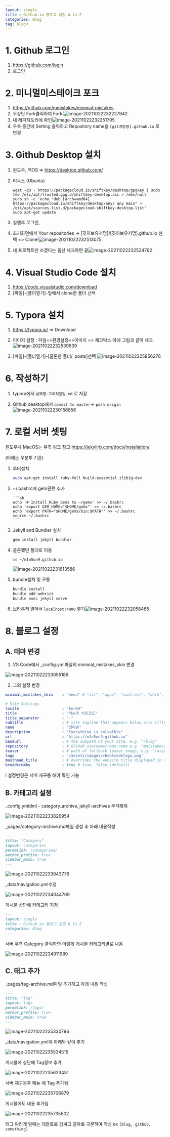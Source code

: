 ```yaml
---
layout: single
title : Github.io 블로그 설정 A to Z
categories: Blog
tag: blogㅊ
---
```




# 1. Github 로그인

1. https://github.com/login
2. 로그인

# 2. 미니멀미스테이크 포크

1. https://github.com/mmistakes/minimal-mistakes
2. 우상단 Fork클릭하여 Fork ![image-20211022232227942](../images/2021-10-22-blog_setup/image-20211022232227942.png)
3. 내 레파지토리에 확인![image-20211022232251705](../images/2021-10-22-blog_setup/image-20211022232251705.png)
4. 우측 중간에 Setting 클릭하고 Repository name을 `[git계정명].github.io` 로 변경

# 3. Github Desktop 설치

1. 윈도우, 맥OS => https://desktop.github.com/

2. 리눅스 (Ubuntu)

   ```shell
   wget -qO - https://packagecloud.io/shiftkey/desktop/gpgkey | sudo tee /etc/apt/trusted.gpg.d/shiftkey-desktop.asc > /dev/null
   sudo sh -c 'echo "deb [arch=amd64] https://packagecloud.io/shiftkey/desktop/any/ any main" > /etc/apt/sources.list.d/packagecloud-shiftkey-desktop.list'
   sudo apt-get update
   ```

   

3. 실행후 로그인,

4. 초기화면에서 Your repositories => [깃허브유저명]/[깃허브유저명].github.io 선택 => Clone!![image-20211022232513075](../images/2021-10-22-blog_setup/image-20211022232513075.png)

5. 내 프로젝트만 쓰겠다는 옵션 체크하면 끝![image-20211022232524762](../images/2021-10-22-blog_setup/image-20211022232524762.png)

# 4. Visual Studio Code 설치

1. https://code.visualstudio.com/download
2. [파일]-[폴더열기]-앞에서 clone한 폴더 선택

# 5. Typora 설치

1. https://typora.io/ => Download
2. 이미지 설정 : 파일=>환경설정=>이미지 => 체크박스 아래 그림과 같이 체크![image-20211022232539639](../images/2021-10-22-blog_setup/image-20211022232539639.png)

3. [파일]-[폴더열기]-[클론한 폴더/_posts]선택 ![image-20211022225856276](../images/2021-10-22-blog_setup/image-20211022225856276.png)



# 6. 작성하기

1. typora에서 `날짜명-그외적을말.md` 로 저장

2. Github desktop에서 `commit to master`=> `push origin`![image-20211022230156856](../images/2021-10-22-blog_setup/image-20211022230156856.png)

   

# 7. 로컬 서버 셋팅

윈도우나 MacOS는 우측 링크 참고 https://jekyllrb.com/docs/installation/  

(아래는 우분투 기준)

1. 루비설치

   ```sh
   sudo apt-get install ruby-full build-essential zlib1g-dev
   ```

2. ~/.bashrc에 gem관련 추가

       ```sh
       echo '# Install Ruby Gems to ~/gems' >> ~/.bashrc
       echo 'export GEM_HOME="$HOME/gems"' >> ~/.bashrc
       echo 'export PATH="$HOME/gems/bin:$PATH"' >> ~/.bashrc
       source ~/.bashrc
       ```

3. Jekyll and Bundler 설치

    ```sh
    gem install jekyll bundler
    ```

4. 클론했던 폴더로 이동

   ```sh
   cd ~/m1n5un9.github.io
   ```

   ![image-20211022231613586](../images/2021-10-22-blog_setup/image-20211022231613586.png)

5. bundle설치 및 구동

   ```sh
   bundle install
   bundle add webrick
   bundle exec jekyll serve
   ```

6. 브라우저 열어서 `localhost:4000` 열기![image-20211022232058465](../images/2021-10-22-blog_setup/image-20211022232058465.png)



# 8. 블로그 설정

## A. 테마 변경

1. VS Code에서 _config.yml파일의 minimal_mistakes_skin 변경

![image-20211022233055189](../images/2021-10-22-blog_setup/image-20211022233055189.png)

2. 그외 설정 변경

```yaml
minimal_mistakes_skin    : "neon" # "air", "aqua", "contrast", "dark", "dirt", "neon", "mint", "plum", "sunrise"

# Site Settings
locale                   : "ko-KR"
title                    : "마손의 치트코드"
title_separator          : "-"
subtitle                 : # site tagline that appears below site title in masthead
name                     : "정마손"
description              : "Everything is solvalble"
url                      : "https://m1n5un9.github.io"
baseurl                  : # the subpath of your site, e.g. "/blog"
repository               : # GitHub username/repo-name e.g. "mmistakes/minimal-mistakes"
teaser                   : # path of fallback teaser image, e.g. "/assets/images/500x300.png" 
logo                     : "/assets/images/cheatcodelogo.png"
masthead_title           : # overrides the website title displayed in the masthead, use " " for no title
breadcrumbs              : true # true, false (default)
```

! 설정변경은 서버 재구동 해야 확인 가능



## B. 카테고리 설정

_config.ymldml - category_archive, jekyll-archives 주석해제

![image-20211022233826954](../images/2021-10-22-blog_setup/image-20211022233826954.png)

_pages/category-archive.md파일 생성 후 아래 내용작성

```markdown
---
title: "Category"
layout: categories
permalink: /categories/
author_profile: true
sidebar_main: true
---
```

![image-20211022233943776](../images/2021-10-22-blog_setup/image-20211022233943776.png)

_data/navigation.yml수정

![image-20211022234044769](../images/2021-10-22-blog_setup/image-20211022234044769.png)

 게시물 상단에 카테고리 지정

```markdown
---
layout: single
title : Github.io 블로그 설정 A to Z
categories: Blog
---
```

서버 우측 Category 클릭하면 이렇게 게시물 카테고리별로 나옴

![image-20211022234911989](../images/2021-10-22-blog_setup/image-20211022234911989.png)



## C. 태그 추가

_pages/tag-archive.md파일 추가하고 아래 내용 작성

```markdown
---
title: "Tag"
layout: tags
permalink: /tags/
author_profile: true
sidebar_main: true
---
```

![image-20211022235330796](../images/2021-10-22-blog_setup/image-20211022235330796.png)

_data/navigation.yml에 아래와 같이 추가

![image-20211022235534515](../images/2021-10-22-blog_setup/image-20211022235534515.png)

게시물에 상단에 Tag정보 추가

![image-20211022235623431](../images/2021-10-22-blog_setup/image-20211022235623431.png)

서버 재구동후 메뉴 에 Tag 추가됨

![image-20211022235706879](../images/2021-10-22-blog_setup/image-20211022235706879.png)

게시물에도 내용 추가됨

![image-20211022235735502](../images/2021-10-22-blog_setup/image-20211022235735502.png)

태그 여러개 달때는 대괄호로 감싸고 콤마로 구분하여 작성 ex `[blog, github, something]`